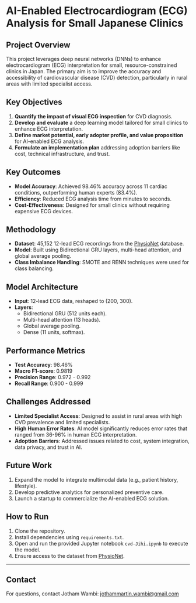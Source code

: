 # AI-Enabled Electrocardiogram (ECG) Analysis for Small Japanese Clinics

## Project Overview
This project leverages deep neural networks (DNNs) to enhance electrocardiogram (ECG) interpretation for small, resource-constrained clinics in Japan. The primary aim is to improve the accuracy and accessibility of cardiovascular disease (CVD) detection, particularly in rural areas with limited specialist access.

## Key Objectives
1. **Quantify the impact of visual ECG inspection** for CVD diagnosis.
2. **Develop and evaluate** a deep learning model tailored for small clinics to enhance ECG interpretation.
3. **Define market potential, early adopter profile, and value proposition** for AI-enabled ECG analysis.
4. **Formulate an implementation plan** addressing adoption barriers like cost, technical infrastructure, and trust.

## Key Outcomes
- **Model Accuracy**: Achieved 98.46% accuracy across 11 cardiac conditions, outperforming human experts (83.4%).
- **Efficiency**: Reduced ECG analysis time from minutes to seconds.
- **Cost-Effectiveness**: Designed for small clinics without requiring expensive ECG devices.

## Methodology
- **Dataset**: 45,152 12-lead ECG recordings from the [PhysioNet](https://physionet.org/content/ecg-arrhythmia/1.0.0/) database.
- **Model**: Built using Bidirectional GRU layers, multi-head attention, and global average pooling.
- **Class Imbalance Handling**: SMOTE and RENN techniques were used for class balancing.

## Model Architecture
- **Input**: 12-lead ECG data, reshaped to (200, 300).
- **Layers**:
  - Bidirectional GRU (512 units each).
  - Multi-head attention (13 heads).
  - Global average pooling.
  - Dense (11 units, softmax).

## Performance Metrics
- **Test Accuracy**: 98.46%
- **Macro F1-score**: 0.9819
- **Precision Range**: 0.972 - 0.992
- **Recall Range**: 0.900 - 0.999

## Challenges Addressed
- **Limited Specialist Access**: Designed to assist in rural areas with high CVD prevalence and limited specialists.
- **High Human Error Rates**: AI model significantly reduces error rates that ranged from 36-96% in human ECG interpretation.
- **Adoption Barriers**: Addressed issues related to cost, system integration, data privacy, and trust in AI.

## Future Work
1. Expand the model to integrate multimodal data (e.g., patient history, lifestyle).
2. Develop predictive analytics for personalized preventive care.
3. Launch a startup to commercialize the AI-enabled ECG solution.

## How to Run
1. Clone the repository.
2. Install dependencies using `requirements.txt`.
3. Open and run the provided Jupyter notebook `cvd-Jihi.ipynb` to execute the model.
4. Ensure access to the dataset from [PhysioNet](https://physionet.org/content/ecg-arrhythmia/1.0.0/).

---

## Contact
For questions, contact Jotham Wambi: jothammartin.wambi@gmail.com
